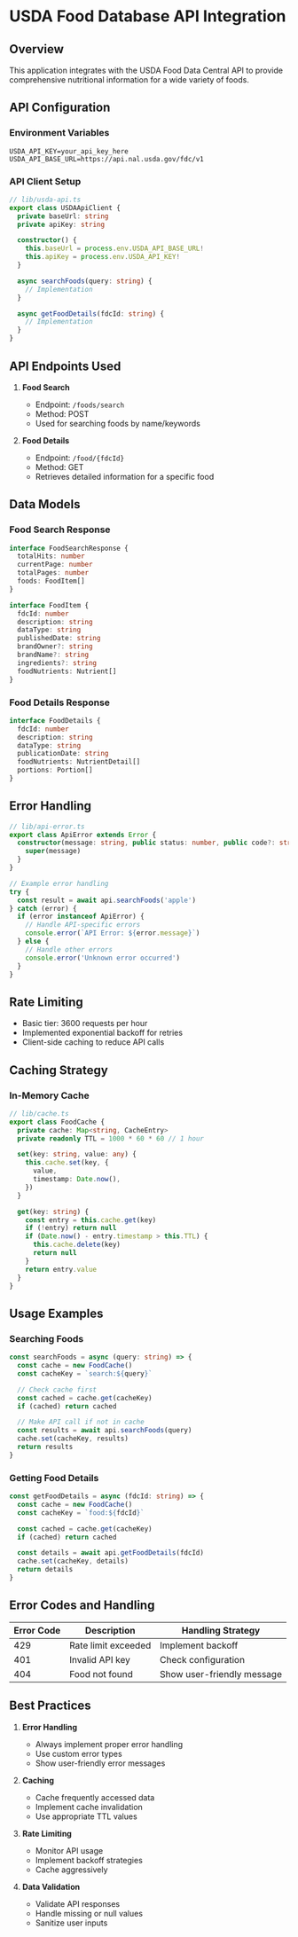 # USDA Food Database API Integration

## Overview

This application integrates with the USDA Food Data Central API to provide comprehensive nutritional information for a wide variety of foods.

## API Configuration

### Environment Variables

```env
USDA_API_KEY=your_api_key_here
USDA_API_BASE_URL=https://api.nal.usda.gov/fdc/v1
```

### API Client Setup

```typescript
// lib/usda-api.ts
export class USDAApiClient {
  private baseUrl: string
  private apiKey: string

  constructor() {
    this.baseUrl = process.env.USDA_API_BASE_URL!
    this.apiKey = process.env.USDA_API_KEY!
  }

  async searchFoods(query: string) {
    // Implementation
  }

  async getFoodDetails(fdcId: string) {
    // Implementation
  }
}
```

## API Endpoints Used

1. **Food Search**

   - Endpoint: `/foods/search`
   - Method: POST
   - Used for searching foods by name/keywords

2. **Food Details**
   - Endpoint: `/food/{fdcId}`
   - Method: GET
   - Retrieves detailed information for a specific food

## Data Models

### Food Search Response

```typescript
interface FoodSearchResponse {
  totalHits: number
  currentPage: number
  totalPages: number
  foods: FoodItem[]
}

interface FoodItem {
  fdcId: number
  description: string
  dataType: string
  publishedDate: string
  brandOwner?: string
  brandName?: string
  ingredients?: string
  foodNutrients: Nutrient[]
}
```

### Food Details Response

```typescript
interface FoodDetails {
  fdcId: number
  description: string
  dataType: string
  publicationDate: string
  foodNutrients: NutrientDetail[]
  portions: Portion[]
}
```

## Error Handling

```typescript
// lib/api-error.ts
export class ApiError extends Error {
  constructor(message: string, public status: number, public code?: string) {
    super(message)
  }
}

// Example error handling
try {
  const result = await api.searchFoods('apple')
} catch (error) {
  if (error instanceof ApiError) {
    // Handle API-specific errors
    console.error(`API Error: ${error.message}`)
  } else {
    // Handle other errors
    console.error('Unknown error occurred')
  }
}
```

## Rate Limiting

- Basic tier: 3600 requests per hour
- Implemented exponential backoff for retries
- Client-side caching to reduce API calls

## Caching Strategy

### In-Memory Cache

```typescript
// lib/cache.ts
export class FoodCache {
  private cache: Map<string, CacheEntry>
  private readonly TTL = 1000 * 60 * 60 // 1 hour

  set(key: string, value: any) {
    this.cache.set(key, {
      value,
      timestamp: Date.now(),
    })
  }

  get(key: string) {
    const entry = this.cache.get(key)
    if (!entry) return null
    if (Date.now() - entry.timestamp > this.TTL) {
      this.cache.delete(key)
      return null
    }
    return entry.value
  }
}
```

## Usage Examples

### Searching Foods

```typescript
const searchFoods = async (query: string) => {
  const cache = new FoodCache()
  const cacheKey = `search:${query}`

  // Check cache first
  const cached = cache.get(cacheKey)
  if (cached) return cached

  // Make API call if not in cache
  const results = await api.searchFoods(query)
  cache.set(cacheKey, results)
  return results
}
```

### Getting Food Details

```typescript
const getFoodDetails = async (fdcId: string) => {
  const cache = new FoodCache()
  const cacheKey = `food:${fdcId}`

  const cached = cache.get(cacheKey)
  if (cached) return cached

  const details = await api.getFoodDetails(fdcId)
  cache.set(cacheKey, details)
  return details
}
```

## Error Codes and Handling

| Error Code | Description         | Handling Strategy          |
| ---------- | ------------------- | -------------------------- |
| 429        | Rate limit exceeded | Implement backoff          |
| 401        | Invalid API key     | Check configuration        |
| 404        | Food not found      | Show user-friendly message |

## Best Practices

1. **Error Handling**

   - Always implement proper error handling
   - Use custom error types
   - Show user-friendly error messages

2. **Caching**

   - Cache frequently accessed data
   - Implement cache invalidation
   - Use appropriate TTL values

3. **Rate Limiting**

   - Monitor API usage
   - Implement backoff strategies
   - Cache aggressively

4. **Data Validation**
   - Validate API responses
   - Handle missing or null values
   - Sanitize user inputs
